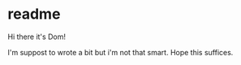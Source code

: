 # readme

Hi there it's Dom!

I'm suppost to wrote a bit but i'm not that smart. Hope this suffices.
